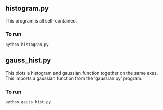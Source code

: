 ## histogram.py

This program is all self-contained. 

### To run

```bash
python histogram.py
```

## gauss_hist.py

This plots a histogram and gaussian function together on the same axes.
This imports a gaussian function from the 'gaussian.py' program. 

### To run

```bash
python gauss_hist.py 
```